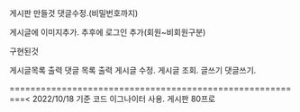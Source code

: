 게시판 만들것
댓글수정.(비밀번호까지)

게시글에 이미지추가. 추후에 로그인 추가(회원~비회원구분)

구현된것

게시글목록  출력
댓글 목록 출력
게시글 수정. 게시글 조회.
글쓰기 댓글쓰기.


=========================================================<
2022/10/18 기준
코드 이그나이터 사용.
게시판 80프로 
